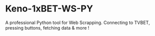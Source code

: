 # Keno-1xBET-WS-PY
A professional Python tool for Web Scrapping. Connecting to TVBET, pressing buttons, fetching data &amp; more !
